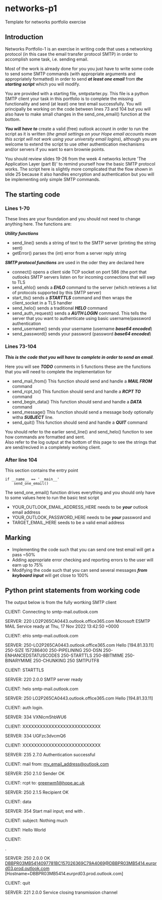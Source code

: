 # networks-p1
Template for networks portfolio exercise

## Introduction
Networks Portfolio-1 is an exercise in writing code that uses a networking protocol (in this case the email transfer protocol SMTP) in order to accomplish some task, i.e. sending email.  

Most of the work is already done for you you just have to write some code to send some SMTP commands (with appropriate arguments and appropriately formatted) in order to send ***at least one email*** from ***the starting script*** which you will modify.

You are provided with a starting file, smtpstarter.py. This file is a python SMTP client your task in this portfolio is to complete the missing functionality and send (at least) one test email successfully. You will principally be working on the code between lines 73 and 104 but you will also have to make small changes in the send_one_email() function at the bottom.

***You will have to*** create a valid (free) outlook account in order to run the script as it is written (*the gmail settings on your Hope email accounts mean this script will not work using your university email logins*), although you are welcome to extend the script to use other authentication mechanisms and/or servers if you want to earn brownie points. 

You should review slides 19-26 from the week 4 networks lecture 'The Application Layer (part B)' to remind yourself how the basic SMTP protocol works. The script here is slightly more complicated that the flow shown in slide 25 because it also handles encryption and authentication but you will be implementing only simple SMTP commands.  

## The starting code

### Lines 1-70

These lines are your foundation and you should not need to change anything here. The functions are:

***Utility functions***
- send_line() sends a string of text to the SMTP server (printing the string sent)
- getError() parses the (int) error from a server reply string

***SMTP protocol functions*** are used in the oder they are declared here
- connect() opens a client side TCP socket on port 586 (the port that outlooks SMTP servers listen on for incoming connections that will swp to TLS
- send_ehlo() sends a ***EHLO*** command to the server (which retrieves a list of protocols supported by this SMTP server)
- start_tls() sends a ***STARTTLS*** command and then wraps the client_socket in a TLS handler
- send_helo() sends a traditional ***HELO*** command
- send_auth_request() sends a ***AUTH LOGIN*** command. This tells the server that you want to authenticate using basic username/password authentication
- send_username() sends your username (username ***base64 encoded***)
- send_password() sends your password (password ***base64 encoded***)

### Lines 73-104
***This is the code that you will have to complete in order to send an email***.  

Here you will see ***TODO*** comments in 5 functions these are the functions that you will need to complete the implementation for

- send_mail_from() This function should send and handle a ***MAIL FROM*** command 
- send_rcpt_to() This function should send and handle a ***RCPT TO*** command
- send_begin_data() This function should send and handle a ***DATA*** command
- send_message() This function should send a message body optionally witha ***SUBJECT*** line.
- send_quit() This function should send and handle a ***QUIT*** command

You should refer to the earlier send_line() and send_helo() function  to see how commands are formatted and sent.   
Also refer to the log output at the bottom of this page to see the strings that are send/recived in a completely working client. 

### After line 104

This section contains the entry point 

    if __name__ == '__main__'
        send_one_email()
        
The send_one_email() function drives everything and you should only have to some values here to run the basic test script
- YOUR_OUTLOOK_EMAIL_ADDRESS_HERE needs to be ***your*** outlook email address
- YOUR_OUTLOOK_PASSWORD_HERE needs to be ***your*** password and
- TARGET_EMAIL_HERE seeds to be a valid email address

## Marking

- Implementing the code such that you can send one test email will get a pass ~50%
- Adding appropriate error checking and reporting errors to the user will earn up to 75%
- Modifying the code such that you can send several messages ***from keyboard input*** will get close to 100%

## Python print statements from working code
The output below is from the fully wortking SMTP client 


CLIENT: Connecting to smtp-mail.outlook.com   

SERVER: 220 LO2P265CA0443.outlook.office365.com Microsoft ESMTP MAIL Service ready at Thu, 17 Nov 2022 13:42:50 +0000

CLIENT: ehlo smtp-mail.outlook.com   

SERVER: 250-LO2P265CA0443.outlook.office365.com Hello [194.81.33.11]
250-SIZE 157286400
250-PIPELINING
250-DSN
250-ENHANCEDSTATUSCODES
250-STARTTLS
250-8BITMIME
250-BINARYMIME
250-CHUNKING
250 SMTPUTF8

CLIENT: STARTTLS  

SERVER: 220 2.0.0 SMTP server ready

CLIENT: helo smtp-mail.outlook.com   

SERVER: 250 LO2P265CA0443.outlook.office365.com Hello [194.81.33.11]

CLIENT: auth login.  

SERVER: 334 VXNlcm5hbWU6

CLIENT: XXXXXXXXXXXXXXXXXXXXXXXXXXX   

SERVER: 334 UGFzc3dvcmQ6

CLIENT: XXXXXXXXXXXXXXXXXXXXXXXXXXX  

SERVER: 235 2.7.0 Authentication successful

CLIENT: mail from: <my_email_address@outlook.com>  

SERVER: 250 2.1.0 Sender OK

CLIENT: rcpt to: <greenwm1@hope.ac.uk>  

SERVER: 250 2.1.5 Recipient OK

CLIENT: data  

SERVER: 354 Start mail input; end with <CRLF>.<CRLF>

CLIENT: subject: Nothing much  

CLIENT: Hello World  
 
CLIENT:   

.   


SERVER: 250 2.0.0 OK <DBBPR03MB5414097781BC157026369C79A4069@DBBPR03MB5414.eurprd03.prod.outlook.com> [Hostname=DBBPR03MB5414.eurprd03.prod.outlook.com]

CLIENT: quit  

SERVER: 221 2.0.0 Service closing transmission channel
